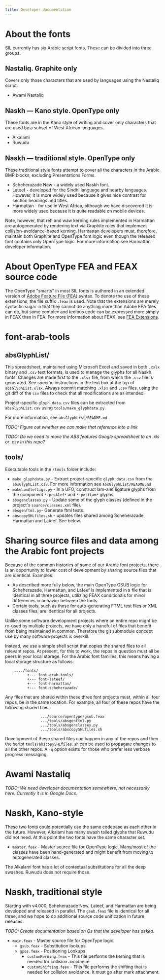 ```yaml
---
title: Developer documentation
---
```


# About the fonts

SIL currently has six Arabic script fonts. These can be divided into three groups.

## Nastaliq. Graphite only

Covers only those characters that are used by languages using the Nastaliq script.

- Awami Nastaliq

## Naskh — Kano style. OpenType only

These fonts are in the Kano style of writing and cover only characters that are used by a subset of West African languages.
 
- Alkalami
- Ruwudu

## Naskh — traditional style. OpenType only

These traditional style fonts attempt to cover all the characters in the Arabic BMP blocks, excluding Presentations Forms.

- Scheherazade New - a widely used Naskh font.
- Lateef - developed for the Sindhi language and nearby languages. However, it is more widely used because it gives nice contrast for section headings and titles.
- Harmattan - for use in West Africa, although we have discovered it is more widely used because it is quite readable on mobile devices.

Note, however, that reh and waw kerning rules implemented in Harmattan are autogenerated by rendering text via Graphite rules that implement collision-avoidance-based kerning. Harmattan developers must, therefore, maintain both Graphite and OpenType font logic even though the released font contains only OpenType logic. For more information see Harmattan developer information.

# About OpenType FEA and FEAX source code

The OpenType "smarts" in most SIL fonts is authored in an extended version of [Adobe Feature File (FEA)](https://github.com/adobe-type-tools/afdko/blob/develop/docs/OpenTypeFeatureFileSpecification.md) syntax. To denote the use of these extensions, the file suffix `.feax` is used. Note that the extensions are merely syntactic sugar in that they cannot do anything more than Adobe FEA files can do, but some complex and tedious code can be expressed more simply in FEAX than in FEA. For more information about FEAX, see [FEA Extensions](https://github.com/silnrsi/pysilfont/blob/master/docs/feaextensions.md).

# font-arab-tools

## absGlyphList/

This spreadsheet, maintained using Microsoft Excel and saved in both `.xslx` binary and `.csv` text formats, is used to manage the glyphs for all Naskh fonts. 
Changes are made first to the `.xlsx` file, from which the `.csv` file is generated. 
See specific instructions in the text box at the top of `absGlyphList.xlsx`.
Always commit matching `.xlsx` and `.csv` files, using the git diff of the `csv` files to check that all modifications are as intended.

Project-specific `glyph_data.csv` files can be extracted from `absGlyphList.csv` using `tools/make_glyphdata.py`.

For more information, see `absGlyphList/README.md`

_TODO: Figure out whether we can make that reference into a link_

_TODO: Do we need to move the ABS features Google spreadsheet to an .xls or .csv in this repo?_

## tools/

Executable tools in the `/tools` folder include:
- `make_glyphdata.py` - Extract project-specific `glyph_data.csv` from the `absGlyphList.csv`. For more information see `absGlyphList/README.md`
- `makeLamAlefLigs.py` - In a UFO, construct lam-alef ligature glyphs from the component `*.preAlef*` and `*.postLam*` glyphs.
- `absgenclasses.py` - Update some of the glyph classes (defined in the project's `source/classes.xml` file). 
- `absgenftml.py`- Generate ftml tests.
- `abscopySHLfiles.sh` - updates files shared among Scheherazade, Harmattan and Lateef. See below.

# Sharing source files and data among the Arabic font projects

Because of the common histories of some of our Arabic font projects, there is an opportunity to lower cost of development by sharing source files that are identical. Examples:
- As described more fully below, the main OpenType GSUB logic for Scheherazade, Harmattan, and Lafeef is implemented in a file that is identical in all three projects, utilizing FEAX conditionals for minor differences in behavior between the fonts. 
- Certain tools, such as those for auto-generating FTML test files or XML classes files, are identical for all projects.

Unlike some software development projects where an entire repo might be re-used by multiple projects, we have only a handful of files that benefit from being maintained in common. Therefore the git submodule concept use by many software projects is overkill.

Instead, we use a simple shell script that copies the shared files to all relevant repos. At present, for this to work, the repos in question must all be peers in your local storage. For the Arabic font families, this means having a local storage structure as follows:

```
    ..../fonts/
          +--- font-arab-tools/
          +--- font-lateef/
          +--- font-harmattan/
          +--- font-scheherazade/
```

Any files that are shared within these three font projects must, within all four repos, be in the same location. For example, all four of these repos have the following shared files
```
                .../source/opentype/gsub.feax
                .../tools/absgenftml.py
                .../tools/absgenclasses.py
                .../tools/abscopySHLfiles.sh
```

Development of these shared files can happen in any of the repos and then the script `tools/abscopySHLfiles.sh` can be used to propagate changes to all the other repos. A `-q` option exists for those who prefer less verbose progress messaging.

# Awami Nastaliq

_TODO: We need developer documentation somewhere, not necessarily here. Currently it is in Google Docs._

# Naskh, Kano-style

These two fonts could potentially use the same codebase as each other in the future. However, Alkalami has many swash tailed glyphs that Ruwudu did not need. At this point the two fonts have the same character set.

- `master.feax` - Master source file for OpenType logic. Many/most of the classes have been hand-generated and might benefit from moving to autogenerated classes.

The Alkalami font has a lot of contextual substitutions for all the deep swashes. Ruwudu does not require those.

# Naskh, traditional style

Starting with v4.000, Scheherazade New, Lateef, and Harmattan are being developed and released in parallel. The `gsub.feax` file is identical for all three, and we hope to do additional source code unification in future releases.

_TODO: Create documentation based on Qs that the developer has asked._

- `main.feax` - Master source file for OpenType logic.
  - `gsub.feax` - Substitution lookups
  - `gpos.feax` - Positioning Lookups
    - `customKerning.feax` - This file performs the kerning that is needed for collision avoidance.
    - `customShifting.feax` - This file performs the shifting that is needed for collision avoidance. It must go after mark attachment.


